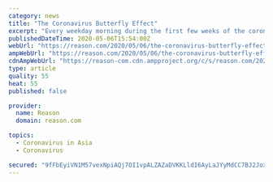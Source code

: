 ```yaml
---
category: news
title: "The Coronavirus Butterfly Effect"
excerpt: "Every weekday morning during the first few weeks of the coronavirus crisis, Bree Slovick would wake up, wash her hands, disinfect her door handles, walk her 4-year-old daughter to day care (so she didn't need to touch the car),"
publishedDateTime: 2020-05-06T15:54:00Z
webUrl: "https://reason.com/2020/05/06/the-coronavirus-butterfly-effect/"
ampWebUrl: "https://reason.com/2020/05/06/the-coronavirus-butterfly-effect/?amp"
cdnAmpWebUrl: "https://reason-com.cdn.ampproject.org/c/s/reason.com/2020/05/06/the-coronavirus-butterfly-effect/?amp"
type: article
quality: 55
heat: 55
published: false

provider:
  name: Reason
  domain: reason.com

topics:
  - Coronavirus in Asia
  - Coronavirus

secured: "9fFbEyiVN1M57vexNpiAQj7OI1vpALZAZaDVKKLldI6AyLaJYyMdCC7BJ2JoxcfTh8+4JkDmiomskhANILP+twwmBRuZNn01CgHTKyQnMvvO+xOWrYafEFX0w1jMysuCfW/ykEJkTBHcvcBPN1S8guAYvhdSrsKZKJxrCxwJiQGQ3S72dzWXm4A2fw1wqep7aQxBlOPqo0Wcrt08KcnHpcI+tSqU9cfSwpB2EcI9G4GgqG6FCH95x+YEzBhoVhVlgcDp4n0kzEFxByBURdMjnOZ1Rz7MJm/0W32ZNxGpe0/41zH3cwavgeXS63ryKDFg5wCdqJLAZlBbzm+2vKFVUXDD6NIMxYzStQE/4z8cOs60AW/MwMySB7zgeJdaK4ay1MVUsVdEc4WwcmQqN6D9vAwrCf612QxzneTHwKL3wtVkWSt3qZ+8hgoxSw6WurRon7IjP78HnjyrltR8dK0UBBXaG9ZaYRPF/J9GkykbvPw=;hePsy2vjyCgwkJ4jrXyrcg=="
---
```


